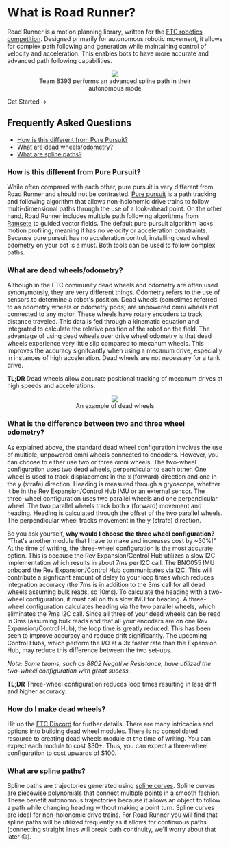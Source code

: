 # What is Road Runner?

Road Runner is a motion planning library, written for the [FTC robotics competition](https://www.firstinspires.org/robotics/ftc). Designed primarily for autonomous robotic movement, it allows for complex path following and generation while maintaining control of velocity and acceleration. This enables bots to have more accurate and advanced path following capabilities.

<figure align="center">
    <img src="./assets/home/8393-worlds.gif">
    <figcaption style="marginTop: 1em;">Team 8393 performs an advanced spline path in their autonomous mode</figcaption>
</figure>

<ActionLink url="/before-you-start" margin="2em">Get Started →</ActionLink>

## Frequently Asked Questions

- [How is this different from Pure Pursuit?](#how-is-this-different-from-pure-pursuit)
- [What are dead wheels/odometry?](#what-are-dead-wheels-odometry)
- [What are spline paths?](#what-are-spline-paths)

### How is this different from Pure Pursuit?

While often compared with each other, pure pursuit is very different from Road Runner and should not be contrasted. [Pure pursuit](https://www.mathworks.com/help/robotics/ug/pure-pursuit-controller.html) is a path tracking and following algorithm that allows non-holonomic drive trains to follow multi-dimensional paths through the use of a look-ahead point. On the other hand, Road Runner includes multiple path following algorithms from [Ramsete](https://github.com/wpilibsuite/allwpilib/blob/master/wpilibj/src/main/java/edu/wpi/first/wpilibj/controller/RamseteController.java) to guided vector fields. The default pure pursuit algorithm lacks motion profiling, meaning it has no velocity or acceleration constraints. Because pure pursuit has no acceleration control, installing dead wheel odometry on your bot is a must. Both tools can be used to follow complex paths.

### What are dead wheels/odometry?

Although in the FTC community dead wheels and odometry are often used synonymously, they are very different things. Odometry refers to the use of sensors to determine a robot's position. Dead wheels (sometimes referred to as odometry wheels or odometry pods) are unpowered omni wheels not connected to any motor. These wheels have rotary encoders to track distance traveled. This data is fed through a kinematic equation and integrated to calculate the relative position of the robot on the field. The advantage of using dead wheels over drive wheel odometry is that dead wheels experience very little slip compared to mecanum wheels. This improves the accuracy signifcantly when using a mecanum drive, especially in instances of high acceleration. Dead wheels are not necessary for a tank drive.

**TL;DR** Dead wheels allow accurate positional tracking of mecanum drives at high speeds and accelerations.

<figure align="center">
    <img src="./assets/home/dead-wheel-example-small.jpg">
    <figcaption style="marginTop: 1em;">An example of dead wheels</figcaption>
</figure>

### What is the difference between two and three wheel odometry?

As explained above, the standard dead wheel configuration involves the use of multiple, unpowered omni wheels connected to encoders. However, you can choose to either use two or three omni wheels. The two-wheel configuration uses two dead wheels, perpendicular to each other. One wheel is used to track displacement in the x (forward) direction and one in the y (strafe) direction. Heading is measured through a gryoscope, whether it be in the Rev Expansion/Control Hub IMU or an external sensor. The three-wheel configuration uses two parallel wheels and one perpendicular wheel. The two parallel wheels track both x (forward) movement and heading. Heading is calculated through the offset of the two parallel wheels. The perpendicular wheel tracks movement in the y (strafe) direction.

So you ask yourself, **why would I choose the three wheel configuration?** "That's another module that I have to make and increases cost by ~30%!" At the time of writing, the three-wheel configuration is the most accurate option. This is because the Rev Expansion/Control Hub utilizes a slow I2C implementation which results in about 7ms per I2C call. The BNO055 IMU onboard the Rev Expansion/Control Hub communicates via I2C. This will contribute a signficant amount of delay to your loop times which reduces integration accuracy (the 7ms is in addition to the 3ms call for all dead wheels assuming bulk reads, so 10ms). To calculate the heading with a two-wheel configuration, it must call on this slow IMU for heading. A three-wheel configuration calculates heading via the two parallel wheels, which eliminates the 7ms I2C call. Since all three of your dead wheels can be read in 3ms (assuming bulk reads and that all your encoders are on one Rev Expansion/Control Hub), the loop time is greatly reduced. This has been seen to improve accuracy and reduce drift significantly. The upcoming Control Hubs, which perform the I/O at a 3x faster rate than the Expansion Hub, may reduce this difference between the two set-ups.

_Note: Some teams, such as 8802 Negative Resistance, have utilized the two-wheel configuration with great sucess._

**TL;DR** Three-wheel configuration reduces loop times resulting in less drift and higher accuracy.

### How do I make dead wheels?

Hit up the [FTC Discord](https://discord.gg/first-tech-challenge) for further details. There are many intricacies and options into building dead wheel modules. There is no consolidated resource to creating dead wheels module at the time of writing. You can expect each module to cost $30+. Thus, you can expect a three-wheel configuration to cost upwards of $100.

### What are spline paths?

Spline paths are trajectories generated using [spline curves](<https://www.wikiwand.com/en/Spline_(mathematics)>). Spline curves are piecewise polynomials that connect multiple points in a smooth fashion. These benefit autonomous trajectories because it allows an object to follow a path while changing heading without making a point turn. Spline curves are ideal for non-holonomic drive trains. For Road Runner you will find that spline paths will be utilized frequently as it allows for continuous paths (connecting straight lines will break path continuity, we'll worry about that later 😉).
